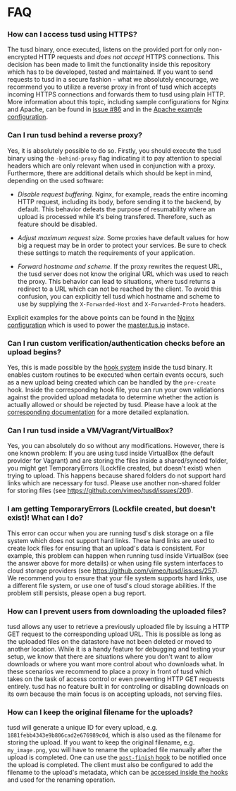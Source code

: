 # FAQ

### How can I access tusd using HTTPS?

The tusd binary, once executed, listens on the provided port for only non-encrypted HTTP requests and *does not accept* HTTPS connections. This decision has been made to limit the functionality inside this repository which has to be developed, tested and maintained. If you want to send requests to tusd in a secure fashion - what we absolutely encourage, we recommend you to utilize a reverse proxy in front of tusd which accepts incoming HTTPS connections and forwards them to tusd using plain HTTP. More information about this topic, including sample configurations for Nginx and Apache, can be found in [issue #86](https://github.com/vimeo/tusd/issues/86#issuecomment-269569077) and in the [Apache example configuration](/examples/apache2.conf).

### Can I run tusd behind a reverse proxy?

Yes, it is absolutely possible to do so. Firstly, you should execute the tusd binary using the `-behind-proxy` flag indicating it to pay attention to special headers which are only relevant when used in conjunction with a proxy. Furthermore, there are additional details which should be kept in mind, depending on the used software:

- *Disable request buffering.* Nginx, for example, reads the entire incoming HTTP request, including its body, before sending it to the backend, by default. This behavior defeats the purpose of resumability where an upload is processed while it's being transfered. Therefore, such as feature should be disabled.

- *Adjust maximum request size.* Some proxies have default values for how big a request may be in order to protect your services. Be sure to check these settings to match the requirements of your application.

- *Forward hostname and scheme.* If the proxy rewrites the request URL, the tusd server does not know the original URL which was used to reach the proxy. This behavior can lead to situations, where tusd returns a redirect to a URL which can not be reached by the client. To avoid this confusion, you can explicitly tell tusd which hostname and scheme to use by supplying the `X-Forwarded-Host` and `X-Forwarded-Proto` headers.

Explicit examples for the above points can be found in the [Nginx configuration](/examples/nginx.conf) which is used to power the [master.tus.io](https://master.tus.io) instace.

### Can I run custom verification/authentication checks before an upload begins?

Yes, this is made possible by the [hook system](/docs/hooks.md) inside the tusd binary. It enables custom routines to be executed when certain events occurs, such as a new upload being created which can be handled by the `pre-create` hook. Inside the corresponding hook file, you can run your own validations against the provided upload metadata to determine whether the action is actually allowed or should be rejected by tusd. Please have a look at the [corresponding documentation](docs/hooks.md#pre-create) for a more detailed explanation.

### Can I run tusd inside a VM/Vagrant/VirtualBox?

Yes, you can absolutely do so without any modifications. However, there is one known problem: If you are using tusd inside VirtualBox (the default provider for Vagrant) and are storing the files inside a shared/synced folder, you might get TemporaryErrors (Lockfile created, but doesn't exist) when trying to upload. This happens because shared folders do not support hard links which are necessary for tusd. Please use another non-shared folder for storing files (see https://github.com/vimeo/tusd/issues/201).

### I am getting TemporaryErrors (Lockfile created, but doesn't exist)! What can I do?

This error can occur when you are running tusd's disk storage on a file system which does not support hard links. These hard links are used to create lock files for ensuring that an upload's data is consistent. For example, this problem can happen when running tusd inside VirtualBox (see the answer above for more details) or when using file system interfaces to cloud storage providers (see https://github.com/vimeo/tusd/issues/257). We recommend you to ensure that your file system supports hard links, use a different file system, or use one of tusd's cloud storage abilities. If the problem still persists, please open a bug report.

### How can I prevent users from downloading the uploaded files?

tusd allows any user to retrieve a previously uploaded file by issuing a HTTP GET request to the corresponding upload URL. This is possible as long as the uploaded files on the datastore have not been deleted or moved to another location. While it is a handy feature for debugging and testing your setup, we know that there are situations where you don't want to allow downloads or where you want more control about who downloads what. In these scenarios we recommend to place a proxy in front of tusd which takes on the task of access control or even preventing HTTP GET requests entirely. tusd has no feature built in for controling or disabling downloads on its own because the main focus is on accepting uploads, not serving files.

### How can I keep the original filename for the uploads?

tusd will generate a unique ID for every upload, e.g. `1881febb4343e9b806cad2e676989c0d`, which is also used as the filename for storing the upload. If you want to keep the original filename, e.g. `my_image.png`, you will have to rename the uploaded file manually after the upload is completed. One can use the [`post-finish` hook](https://github.com/vimeo/tusd/blob/master/docs/hooks.md#post-finish) to be notified once the upload is completed. The client must also be configured to add the filename to the upload's metadata, which can be [accessed inside the hooks](https://github.com/vimeo/tusd/blob/master/docs/hooks.md#the-hooks-environment) and used for the renaming operation.
